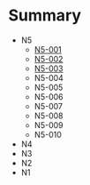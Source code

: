 # Summary

* N5
  * [N5-001](/N5/N5-001.md)
  * [N5-002](/N5/N5-002.md)
  * [N5-003](/N5/N5-003.md)
  * N5-004
  * N5-005
  * N5-006
  * N5-007
  * N5-008
  * N5-009
  * N5-010
* N4
* N3
* N2
* N1



